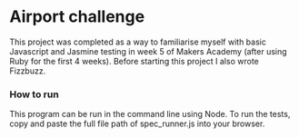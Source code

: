 # Airport challenge
This project was completed as a way to familiarise myself with basic Javascript and Jasmine testing in week 5 of Makers Academy (after using Ruby for the first 4 weeks). Before starting this project I also wrote Fizzbuzz.

### How to run
This program can be run in the command line using Node. To run the tests, copy and paste the full file path of spec_runner.js into your browser.
